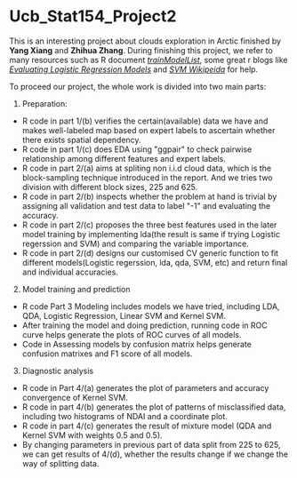 # Ucb_Stat154_Project2
This is an interesting project about clouds exploration in Arctic finished by **Yang Xiang** and **Zhihua Zhang**. During finishing this project, we refer to many resources such as R document [_trainModelList_](http://topepo.github.io/caret/train-models-by-tag.html#Support_Vector_Machines), some great r blogs like [_Evaluating Logistic Regression Models_](https://www.r-bloggers.com/evaluating-logistic-regression-models/) and [_SVM Wikipeida_](https://en.wikipedia.org/wiki/Support-vector_machine) for help.

To proceed our project, the whole work is divided into two main parts:
1. Preparation: 
 * R code in part 1/(b) verifies the certain(available) data we have and makes well-labeled map based on expert labels to ascertain whether there exists spatial dependency.
 * R code in part 1/(c) does EDA using "ggpair" to check pairwise relationship among different features and expert labels.
 * R code in part 2/(a) aims at spliting non i.i.d cloud data, which is the block-sampling technique introduced in the report. And we tries two division with different block sizes, 225 and 625.
 * R code in part 2/(b) inspects whether the problem at hand is trivial by assigning all validation and test data to label "-1" and evaluating the accuracy.
 * R code in part 2/(c) proposes the three best features used in the later model training by implementing lda(the result is same if trying Logistic regerssion and SVM) and comparing the variable importance.
 * R code in part 2/(d) designs our customised CV generic function to fit different models(Logistic regerssion, lda, qda, SVM, etc) and return final and individual accuracies.

2. Model training and prediction
 * R code Part 3 Modeling includes models we have tried, including LDA, QDA, Logistic Regression, Linear SVM and Kernel SVM.
 * After training the model and doing prediction, running code in ROC curve helps generate the plots of ROC curves of all models.
 * Code in Assessing models by confusion matrix helps generate confusion matrixes and F1 score of all models.

3. Diagnostic analysis
 * R code in Part 4/(a) generates the plot of parameters and accuracy convergence of Kernel SVM.
 * R code in part 4/(b) generates the plot of patterns of misclassified data, including two histograms of NDAI and a coordinate plot.
 * R code in part 4/(c) generates the result of mixture model (QDA and Kernel SVM with weights 0.5 and 0.5).
 * By changing parameters in previous part of data split from 225 to 625, we can get results of 4/(d), whether the results change if we change the way of splitting data.
